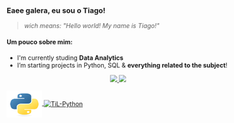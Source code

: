 
### Eaee galera, eu sou o Tiago!
> _wich means: "Hello world! My name is Tiago!"_ 

#### Um pouco sobre mim: 
- I'm currently studing **Data Analytics** 
- I’m starting projects in Python, SQL & **everything related to the subject**! 

<div align="center">
  <a href="https://github.com/til021">
  <img height="180em" src="https://github-readme-stats.vercel.app/api?username=til021&show_icons=true&theme=dark&include_all_commits=true&count_private=true"/>
  <img height="180em" src="https://github-readme-stats.vercel.app/api/top-langs/?username=til021&layout=compact&langs_count=7&theme=dark"/>
</div>
  
<div style="display: inline_block"><br>
    <img align="center" alt="TiL-Python" height="60" width="80" src="https://raw.githubusercontent.com/devicons/devicon/master/icons/python/python-original.svg">
    <img align="center" alt="TiL-Python" height="90" width="120" src="https://cdn.jsdelivr.net/gh/devicons/devicon/icons/mysql/mysql-original-wordmark.svg">
</div>
